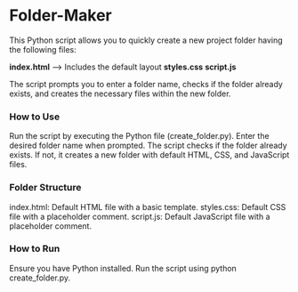 # Folder-Maker

This Python script allows you to quickly create a new project folder having the following files:

**index.html** --> Includes the default layout
**styles.css**
**script.js**

The script prompts you to enter a folder name, checks if the folder already exists, and creates the necessary files within the new folder.

### How to Use
Run the script by executing the Python file (create_folder.py).
Enter the desired folder name when prompted.
The script checks if the folder already exists.
If not, it creates a new folder with default HTML, CSS, and JavaScript files.

### Folder Structure
index.html: Default HTML file with a basic template.
styles.css: Default CSS file with a placeholder comment.
script.js: Default JavaScript file with a placeholder comment.

### How to Run
Ensure you have Python installed.
Run the script using python create_folder.py.
